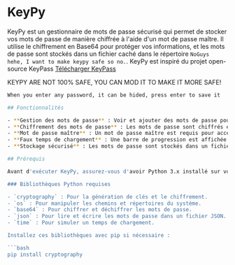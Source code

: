 # KeyPy

KeyPy est un gestionnaire de mots de passe sécurisé qui permet de stocker vos mots de passe de manière chiffrée à l'aide d'un mot de passe maître. Il utilise le chiffrement en Base64 pour protéger vos informations, et les mots de passe sont stockés dans un fichier caché dans le répertoire `NoGuys hehe, I want to make keypy safe so no.`.
KeyPy est inspiré du projet open-source KeyPass [Télécharger KeyPass](https://keepass.info/)

KEYPY ARE NOT 100% SAFE, YOU CAN MOD IT TO MAKE IT MORE SAFE!

```bash
When you enter any password, it can be hided, press enter to save it

## Fonctionnalités

- **Gestion des mots de passe** : Voir et ajouter des mots de passe pour différents sites et applications.
- **Chiffrement des mots de passe** : Les mots de passe sont chiffrés en Base64 pour garantir leur sécurité.
- **Mot de passe maître** : Un mot de passe maître est requis pour accéder aux mots de passe sauvegardés.
- **Faux temps de chargement** : Une barre de progression est affichée au lancement pour simuler le chargement des "assets".
- **Stockage sécurisé** : Les mots de passe sont stockés dans un fichier JSON caché dans le répertoire `AppData`.

## Prérequis

Avant d'exécuter KeyPy, assurez-vous d'avoir Python 3.x installé sur votre machine. Si ce n'est pas déjà fait, vous pouvez télécharger Python à partir du [site officiel de Python](https://www.python.org/downloads/).

### Bibliothèques Python requises

- `cryptography` : Pour la génération de clés et le chiffrement.
- `os` : Pour manipuler les chemins et répertoires du système.
- `base64` : Pour chiffrer et déchiffrer les mots de passe.
- `json` : Pour lire et écrire les mots de passe dans un fichier JSON.
- `time` : Pour simuler un temps de chargement.

Installez ces bibliothèques avec pip si nécessaire :

```bash
pip install cryptography
